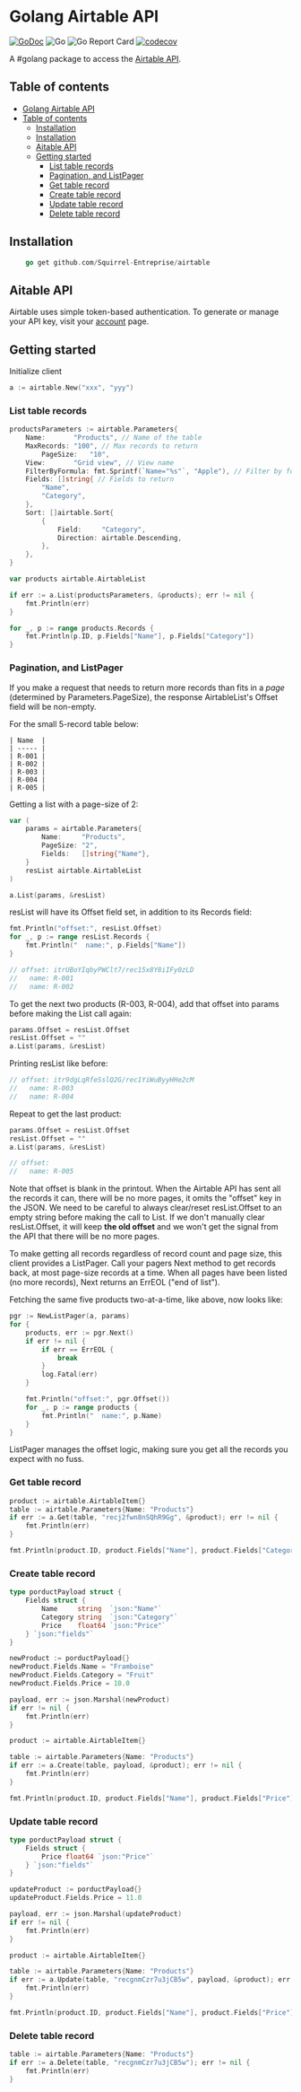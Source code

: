 <!-- markdownlint-disable MD010 -->
# Golang Airtable API

[![GoDoc](https://godoc.org/github.com/Squirrel-Entreprise/airtable?status.svg)](https://pkg.go.dev/github.com/Squirrel-Entreprise/airtable)
![Go](https://github.com/Squirrel-Entreprise/airtable/workflows/Go/badge.svg)
![Go Report Card](https://goreportcard.com/badge/github.com/Squirrel-Entreprise/airtable)
[![codecov](https://codecov.io/gh/Squirrel-Entreprise/airtable/branch/main/graph/badge.svg)](https://codecov.io/gh/Squirrel-Entreprise/airtable)

A #golang package to access the [Airtable API](https://airtable.com/api).

## Table of contents

- [Golang Airtable API](#golang-airtable-api)
- [Table of contents](#table-of-contents)
  - [Installation](#installation)
  - [Installation](#installation)
  - [Aitable API](#aitable-api)
  - [Getting started](#getting-started)
    - [List table records](#list-table-records)
    - [Pagination, and ListPager](#pagination-and-listpager)
    - [Get table record](#get-table-record)
    - [Create table record](#create-table-record)
    - [Update table record](#update-table-record)
    - [Delete table record](#delete-table-record)

## Installation

```go
    go get github.com/Squirrel-Entreprise/airtable
```

## Aitable API

Airtable uses simple token-based authentication. To generate or manage your API key, visit your [account](https://airtable.com/account) page.

## Getting started

Initialize client

```go
a := airtable.New("xxx", "yyy")
```

### List table records

```go
productsParameters := airtable.Parameters{
	Name:       "Products", // Name of the table
	MaxRecords: "100", // Max records to return
    	PageSize:   "10",
	View:       "Grid view", // View name
	FilterByFormula: fmt.Sprintf(`Name="%s"`, "Apple"), // Filter by formula
	Fields: []string{ // Fields to return
		"Name",
		"Category",
	},
	Sort: []airtable.Sort{
		{
			Field:     "Category",
			Direction: airtable.Descending,
		},
	},
}

var products airtable.AirtableList

if err := a.List(productsParameters, &products); err != nil {
	fmt.Println(err)
}

for _, p := range products.Records {
	fmt.Println(p.ID, p.Fields["Name"], p.Fields["Category"])
}
```

### Pagination, and ListPager

If you make a request that needs to return more records than fits in a _page_ (determined by Parameters.PageSize), the response AirtableList's Offset field will be non-empty.

For the small 5-record table below:

```none
| Name  |
| ----- |
| R-001 |
| R-002 |
| R-003 |
| R-004 |
| R-005 |
```

Getting a list with a page-size of 2:

```go
var (
	params = airtable.Parameters{
		Name:     "Products",
		PageSize: "2",
		Fields:   []string{"Name"},
	}
	resList airtable.AirtableList
)

a.List(params, &resList)
```

resList will have its Offset field set, in addition to its Records field:

```go
fmt.Println("offset:", resList.Offset)
for _, p := range resList.Records {
	fmt.Println("  name:", p.Fields["Name"])
}

// offset: itrUBoYIqbyPWClt7/rec15x8Y8iIFy0zLD
//   name: R-001
//   name: R-002
```

To get the next two products (R-003, R-004), add that offset into params before making the List call again:

```go
params.Offset = resList.Offset
resList.Offset = ""
a.List(params, &resList)
```

Printing resList like before:

```go
// offset: itr9dgLqRfeSslQ2G/rec1YiWuByyHHe2cM
//   name: R-003
//   name: R-004
```

Repeat to get the last product:

```go
params.Offset = resList.Offset
resList.Offset = ""
a.List(params, &resList)

// offset:
//   name: R-005
```

Note that offset is blank in the printout.  When the Airtable API has sent all the records it can, there will be no more pages, it omits the "offset" key in the JSON.  We need to be careful to always clear/reset resList.Offset to an empty string before making the call to List.  If we don't manually clear resList.Offset, it will keep **the old offset** and we won't get the signal from the API that there will be no more pages.

To make getting all records regardless of record count and page size, this client provides a ListPager.  Call your pagers Next method to get records back, at most page-size records at a time.  When all pages have been listed (no more records), Next returns an ErrEOL ("end of list").

Fetching the same five products two-at-a-time, like above, now looks like:

```go
pgr := NewListPager(a, params)
for {
	products, err := pgr.Next()
	if err != nil {
		if err == ErrEOL {
			break
		}
		log.Fatal(err)
	}

	fmt.Println("offset:", pgr.Offset())
	for _, p := range products {
		fmt.Println("  name:", p.Name)
	}
}
```

ListPager manages the offset logic, making sure you get all the records you expect with no fuss.

### Get table record

```go
product := airtable.AirtableItem{}
table := airtable.Parameters{Name: "Products"}
if err := a.Get(table, "recj2fwn8nSQhR9Gg", &product); err != nil {
	fmt.Println(err)
}

fmt.Println(product.ID, product.Fields["Name"], product.Fields["Category"])
```

### Create table record

```go
type porductPayload struct {
	Fields struct {
		Name     string  `json:"Name"`
		Category string  `json:"Category"`
		Price    float64 `json:"Price"`
	} `json:"fields"`
}

newProduct := porductPayload{}
newProduct.Fields.Name = "Framboise"
newProduct.Fields.Category = "Fruit"
newProduct.Fields.Price = 10.0

payload, err := json.Marshal(newProduct)
if err != nil {
	fmt.Println(err)
}

product := airtable.AirtableItem{}

table := airtable.Parameters{Name: "Products"}
if err := a.Create(table, payload, &product); err != nil {
	fmt.Println(err)
}

fmt.Println(product.ID, product.Fields["Name"], product.Fields["Price"])
```

### Update table record

```go
type porductPayload struct {
	Fields struct {
		Price float64 `json:"Price"`
	} `json:"fields"`
}

updateProduct := porductPayload{}
updateProduct.Fields.Price = 11.0

payload, err := json.Marshal(updateProduct)
if err != nil {
	fmt.Println(err)
}

product := airtable.AirtableItem{}

table := airtable.Parameters{Name: "Products"}
if err := a.Update(table, "recgnmCzr7u3jCB5w", payload, &product); err != nil {
	fmt.Println(err)
}

fmt.Println(product.ID, product.Fields["Name"], product.Fields["Price"])
```

### Delete table record

```go
table := airtable.Parameters{Name: "Products"}
if err := a.Delete(table, "recgnmCzr7u3jCB5w"); err != nil {
	fmt.Println(err)
}
```
